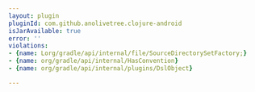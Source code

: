 ```yaml
---
layout: plugin
pluginId: com.github.anolivetree.clojure-android
isJarAvailable: true
error: ''
violations:
- {name: Lorg/gradle/api/internal/file/SourceDirectorySetFactory;}
- {name: org/gradle/api/internal/HasConvention}
- {name: org/gradle/api/internal/plugins/DslObject}

---
```

